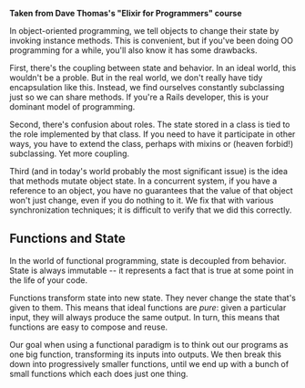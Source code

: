 **Taken from Dave Thomas's "Elixir for Programmers" course**

In object-oriented programming, we tell objects to change their state by invoking instance methods. This is convenient, but if you've been doing OO programming for a while, you'll also know it has some drawbacks.

First, there's the coupling between state and behavior. In an ideal world, this wouldn't be a proble. But in the real world, we don't really have tidy encapsulation like this. Instead, we find ourselves constantly subclassing just so we can share methods. If you're a Rails developer, this is your dominant model of programming.

Second, there's confusion about roles. The state stored in a class is tied to the role implemented by that class. If you need to have it participate in other ways, you have to extend the class, perhaps with mixins or (heaven forbid!) subclassing. Yet more coupling.

Third (and in today's world probably the most significant issue) is the idea that methods mutate object state. In a concurrent system, if you have a reference to an object, you have no guarantees that the value of that object won't just change, even if you do nothing to it. We fix that with various synchronization techniques; it is difficult to verify that we did this correctly.

## Functions and State

In the world of functional programming, state is decoupled from behavior. State is always immutable -- it represents a fact that is true at some point in the life of your code.

Functions transform state into new state. They never change the state that's given to them. This means that ideal functions are _pure_: given a particular input, they will always produce the same output. In turn, this means that functions are easy to compose and reuse.

Our goal when using a functional paradigm is to think out our programs as one big function, transforming its inputs into outputs. We then break this down into progressively smaller functions, until we end up with a bunch of small functions which each does just one thing.
